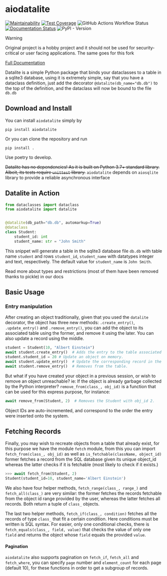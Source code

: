 # aiodatalite

[![Maintainability](https://api.codeclimate.com/v1/badges/985ef318eb057cefee4f/maintainability)](https://codeclimate.com/github/kotikotprojects/aiodatalite/maintainability)
[![Test Coverage](https://api.codeclimate.com/v1/badges/985ef318eb057cefee4f/test_coverage)](https://codeclimate.com/github/kotikotprojects/aiodatalite/test_coverage)
![GitHub Actions Workflow Status](https://img.shields.io/github/actions/workflow/status/kotikotprojects/aiodatalite/python-publish.yml)
[![Documentation Status](https://readthedocs.org/projects/aiodatalite/badge/?version=latest)](https://aiodatalite.readthedocs.io/en/latest/?badge=latest)
![PyPI - Version](https://img.shields.io/pypi/v/aiodatalite)

> [!WARNING]  
> Original project is a hobby project and it should not be used for security-critical or user facing applications.
> The same goes for this fork

[Full Documentation](https://aiodatalite.readthedocs.io/en/latest/)

Datalite is a simple Python
package that binds your dataclasses to a table in a sqlite3 database,
using it is extremely simple, say that you have a dataclass definition,
just add the decorator `@datalite(db_name="db.db")` to the top of the
definition, and the dataclass will now be bound to the file `db.db`

## Download and Install

You can install `aiodatalite` simply by

```shell script
pip install aiodatalite
```

Or you can clone the repository and run

```shell script
pip install .
```

Use poetry to develop.

~~Datalite has no dependencies! As it is built on Python 3.7+ standard library. Albeit, its tests require `unittest` library.~~
`aiodatalite` depends on `aiosqlite` library to provide a reliable asynchronous interface

## Datalite in Action

```python
from dataclasses import dataclass
from aiodatalite import datalite


@datalite(db_path="db.db", automarkup=True)
@dataclass
class Student:
    student_id: int
    student_name: str = "John Smith"
```

This snippet will generate a table in the sqlite3 database file `db.db` with
table name `student` and rows `student_id`, `student_name` with datatypes
integer and text, respectively. The default value for `student_name` is
`John Smith`.

Read more about types and restrictions (most of them have been removed thanks to pickle) in our docs

## Basic Usage

### Entry manipulation

After creating an object traditionally, given that you used the `datalite` decorator,
the object has three new methods: `.create_entry()`, `.update_entry()`
and `.remove_entry()`, you can add the object to its associated table 
using the former, and remove it using the later. You can also update a record using
the middle.

```python
student = Student(10, "Albert Einstein")
await student.create_entry()  # Adds the entry to the table associated in db.db.
student.student_id = 20 # Update an object on memory.
await student.update_entry()  # Update the corresponding record in the database.
await student.remove_entry()  # Removes from the table.
```

But what if you have created your object in a previous session, or wish
to remove an object unreachable? ie: If the object is already garbage 
collected by the Python interpreter? `remove_from(class_, obj_id)` is
a function that can be used for this express purpose, for instance:

```python
await remove_from(Student, 2)  # Removes the Student with obj_id 2.
```

Object IDs are auto-incremented, and correspond to the order the entry were
inserted onto the system.

## Fetching Records

Finally, you may wish to recreate objects from a table that already exist, for
this purpose we have the module `fetch` module, from this you can import `
fetch_from(class_, obj_id)` as well as `is_fetchable(className, object_id)` 
former fetches a record from the SQL database given its unique object_id 
whereas the latter checks if it is fetchable (most likely to check if it exists.)

```python
>>> await fetch_from(Student, 2)
Student(student_id=10, student_name='Albert Einstein')
```

We also have four helper methods, `fetch_range(class_, range_)` and
`fetch_all(class_)` are very similar: the former fetches the records
fetchable from the object id range provided by the user, whereas the
latter fetches all records. Both return a tuple of `class_` objects.

The last two helper methods, `fetch_if(class_, condition)` fetches all
the records of type `class_` that fit a certain condition. Here conditions
must be written is SQL syntax. For easier, only one conditional checks, there
is `fetch_equals(class_, field, value)` that checks the value of only one `field`
and returns the object whose `field` equals the provided `value`.

#### Pagination

`aiodatalite` also supports pagination on `fetch_if`, `fetch_all` and `fetch_where`,
you can specify `page` number and `element_count` for each page (default 10), for
these functions in order to get a subgroup of records.
